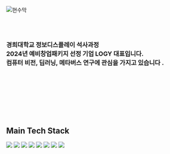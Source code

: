
</div>

<!-- [![trophy](https://github-profile-trophy.vercel.app/?username=Kookutility)](https://github.com/ryo-ma/github-profile-trophy) -->


![현수막](https://github.com/Kookutility/Kookutility/assets/133517150/5ddec6b7-b48d-44b7-9136-3a73a11c7331)

<br><br>
### 경희대학교 정보디스플레이 석사과정<br> 2024년 예비창업패키지 선정 기업 LOGY 대표입니다.<br> 컴퓨터 비전, 딥러닝, 메타버스 연구에 관심을 가지고 있습니다 .
<br>

<br><br>

<br><br>


##  Main Tech Stack 
<div>
  <img src="https://img.shields.io/badge/Java-007396?style=for-the-badge&logo=java&logoColor=white">
  <img src="https://img.shields.io/badge/Python-3776AB?style=for-the-badge&logo=python&logoColor=white">
  <img src="https://img.shields.io/badge/Spring%20Boot-6DB33F?style=for-the-badge&logo=spring-boot&logoColor=white">
  <img src="https://img.shields.io/badge/tensorflow-FF6F00?style=for-the-badge&logo=tensorflow&logoColor=white">
  <img src="https://img.shields.io/badge/OpenCV-5C3EE8?style=for-the-badge&logo=opencv&logoColor=white">
  <img src="https://img.shields.io/badge/Linux-FCC624?style=for-the-badge&logo=linux&logoColor=black">
  <img src="https://img.shields.io/badge/MySQL-4479A1?style=for-the-badge&logo=mysql&logoColor=white">
  <img src="https://img.shields.io/badge/cplusplus-00599C?style=for-the-badge&logo=cplusplus&logoColor=black">
</div>
<br>
